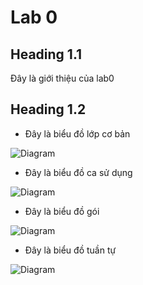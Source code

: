 # Lab 0

## Heading 1.1

Đây là giới thiệu của lab0

## Heading 1.2

* Đây là biểu đồ lớp cơ bản

![Diagram](https://www.planttext.com/api/plantuml/png/UhzxlqDnIM9HIMbk3bToJc9niK9eSMgHGZMN0X3eAfG2EPuf2bOAcNabI49-YRcfGC7WagBCl7Imk892JdvwPfw69eANNre2vDPoGStrpI_BJ8KRd0lYePbSabcIWs5iGKvY9TpKufBy0eYPO5Sg6IefwEegAEKfGKstKb1AIopBByeiIIrMud98pKi1-Gi0003__mC0)

* Đây là biểu đồ ca sử dụng

![Diagram](https://www.planttext.com/api/plantuml/png/UhzxlqDnIM9HIMbk3fTLQ75gaPM2hgwTWePFVdfcdYQAK7XYINA6Wcz-MMQg9XSNL8M27b36iRGa8pMl93CviIHLKy5A8JClEQSq9PKBHGjOPH1G1OnlfP1QKPAQbyBb02H0zWC0003__mC0)

* Đây là biểu đồ gói

![Diagram](https://www.planttext.com/api/plantuml/png/UhzxlqDnIM9HIMbk3bT1Od9sOdggWb9eSMgHWczY7f2JcvfNegHGpQK01CavYSN52Y199AvZIcvc7bSj5qAtRtvPPYfExM1P9BvxQbvHAaW_s59TtHexg94GOtHrxQ1A75BpKa2k10000F__0m00)

* Đây là biểu đồ tuần tự

![Diagram](https://www.planttext.com/api/plantuml/png/UhzxlqDnIM9HIMbk3bT1Od9sOdggWb9eSMgHWczY7f2JcvfNegHGpQK01CavYSN52Y199AvZIcvc7bSj5qAtRtvPPYfExM1P9BvxQbvHAaW_s59TtHexg94GOtHrxQ1A75BpKa2k10000F__0m00)
